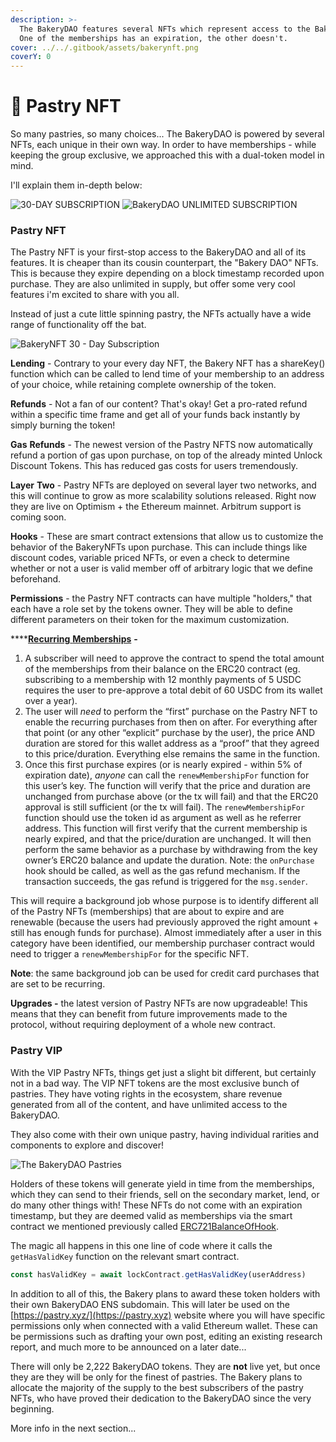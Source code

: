 ```yaml
---
description: >-
  The BakeryDAO features several NFTs which represent access to the BakeryDAO...
  One of the memberships has an expiration, the other doesn't.
cover: ../../.gitbook/assets/bakerynft.png
coverY: 0
---
```


# 🥖 Pastry NFT

So many pastries, so many choices... The BakeryDAO is powered by several NFTs, each unique in their own way. In order to have memberships - while keeping the group exclusive, we approached this with a dual-token model in mind.

I'll explain them in-depth below:

![30-DAY SUBSCRIPTION](../../.gitbook/assets/5-1-2.png) ![BakeryDAO UNLIMITED SUBSCRIPTION](../../.gitbook/assets/4-1-3.png)

### Pastry NFT

The Pastry NFT is your first-stop access to the BakeryDAO and all of its features. It is cheaper than its cousin counterpart, the "Bakery DAO" NFTs. This is because they expire depending on a block timestamp recorded upon purchase. They are also unlimited in supply, but offer some very cool features i'm excited to share with you all.

Instead of just a cute little spinning pastry, the NFTs actually have a wide range of functionality off the bat.

![BakeryNFT 30 - Day Subscription](../../.gitbook/assets/1.gif)

**Lending** - Contrary to your every day NFT, the Bakery NFT has a shareKey() function which can be called to lend time of your membership to an address of your choice, while retaining complete ownership of the token.

**Refunds** - Not a fan of our content? That's okay! Get a pro-rated refund within a specific time frame and get all of your funds back instantly by simply burning the token!

**Gas** **Refunds** - The newest version of the Pastry NFTS now automatically refund a portion of gas upon purchase, on top of the already minted Unlock Discount Tokens. This has reduced gas costs for users tremendously.

**Layer** **Two** - Pastry NFTs are deployed on several layer two networks, and this will continue to grow as more scalability solutions released. Right now they are live on Optimism + the Ethereum mainnet. Arbitrum support is coming soon.

**Hooks** - These are smart contract extensions that allow us to customize the behavior of the BakeryNFTs upon purchase. This can include things like discount codes, variable priced NFTs, or even a check to determine whether or not a user is valid member off of arbitrary logic that we define beforehand.

**Permissions** - the Pastry NFT contracts can have multiple "holders," that each have a role set by the tokens owner. They will be able to define different parameters on their token for the maximum customization.

****[**Recurring** **Memberships**](https://unlockprotocol.notion.site/Recurring-memberships-09bff51bd99b4f74bd6b03f29070eaf6) **-**&#x20;

1. A subscriber will need to approve the contract to spend the total amount of the memberships from their balance on the ERC20 contract (eg. subscribing to a membership with 12 monthly payments of 5 USDC requires the user to pre-approve a total debit of 60 USDC from its wallet over a year).
2. The user will _need_ to perform the “first” purchase on the Pastry NFT to enable the recurring purchases from then on after. For everything after that point (or any other “explicit” purchase by the user), the price AND duration are stored for this wallet address as a “proof” that they agreed to this price/duration. Everything else remains the same in the function.
3. Once this first purchase expires (or is nearly expired - within 5% of expiration date), _anyone_ can call the `renewMembershipFor` function for this user’s key. The function will verify that the price and duration are unchanged from purchase above (or the tx will fail) and that the ERC20 approval is still sufficient (or the tx will fail). The `renewMembershipFor` function should use the token id as argument as well as he referrer address. This function will first verify that the current membership is nearly expired, and that the price/duration are unchanged. It will then perform the same behavior as a purchase by withdrawing from the key owner’s ERC20 balance and update the duration. Note: the `onPurchase` hook should be called, as well as the gas refund mechanism. If the transaction succeeds, the gas refund is triggered for the `msg.sender`.

This will require a background job whose purpose is to identify different all of the Pastry NFTs (memberships) that are about to expire and are renewable (because the users had previously approved the right amount + still has enough funds for purchase). Almost immediately after a user in this category have been identified, our membership purchaser contract would need to trigger a `renewMembershipFor` for the specific NFT.

**Note**: the same background job can be used for credit card purchases that are set to be recurring.

**Upgrades -** the latest version of Pastry NFTs are now upgradeable! This means that they can benefit from future improvements made to the protocol, without requiring deployment of a whole new contract.

### Pastry VIP

With the VIP Pastry NFTs, things get just a slight bit different, but certainly not in a bad way. The VIP NFT tokens are the most exclusive bunch of pastries. They have voting rights in the ecosystem, share revenue generated from all of the content, and have unlimited access to the BakeryDAO.

They also come with their own unique pastry, having individual rarities and components to explore and discover!

![The BakeryDAO Pastries](<../../.gitbook/assets/thepastries (1).GIF>)

Holders of these tokens will generate yield in time from the memberships, which they can send to their friends, sell on the secondary market, lend, or do many other things with! These NFTs do not come with an expiration timestamp, but they are deemed valid as memberships via the smart contract we mentioned previously called [ERC721BalanceOfHook](https://github.com/unlock-protocol/unlock/blob/master/smart-contracts/contracts/hooks/ERC721BalanceOfHook.sol).

The magic all happens in this one line of code where it calls the `getHasValidKey` function on the relevant smart contract.

```js
const hasValidKey = await lockContract.getHasValidKey(userAddress)
```

In addition to all of this, the Bakery plans to award these token holders with their own BakeryDAO ENS subdomain. This will later be used on the [https://pastry.xyz/](https://pastry.xyz) website where you will have specific permissions only when connected with a valid Ethereum wallet. These can be permissions such as drafting your own post, editing an existing research report, and much more to be announced on a later date...

There will only be 2,222 BakeryDAO tokens. They are **not** live yet, but once they are they will be only for the finest of pastries. The Bakery plans to allocate the majority of the supply to the best subscribers of the pastry NFTs, who have proved their dedication to the BakeryDAO since the very beginning.

More info in the next section...
